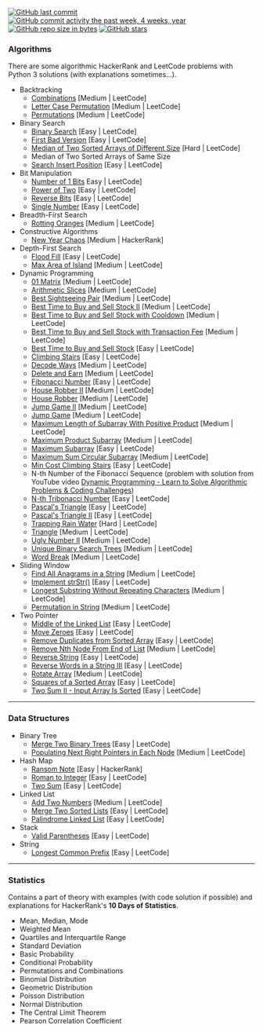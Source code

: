 [![GitHub last commit](https://img.shields.io/github/last-commit/pai-pai/python-practice.svg)](https://github.com/pai-pai/python-practice)
[![GitHub commit activity the past week, 4 weeks, year](https://img.shields.io/github/commit-activity/y/pai-pai/python-practice.svg)](https://github.com/pai-pai/python-practice)
[![GitHub repo size in bytes](https://img.shields.io/github/repo-size/pai-pai/python-practice.svg)](https://github.com/pai-pai/python-practice)
[![GitHub stars](https://img.shields.io/github/stars/pai-pai/python-practice.svg)](https://github.com/pai-pai/python-practice)

### Algorithms
There are some algorithmic HackerRank and LeetCode problems with Python 3 solutions (with explanations sometimes...).
- Backtracking
  - [Combinations](https://leetcode.com/problems/combinations/) [Medium | LeetCode]
  - [Letter Case Permutation](https://leetcode.com/problems/letter-case-permutation/) [Medium | LeetCode]
  - [Permutations](https://leetcode.com/problems/permutations/) [Medium | LeetCode]
- Binary Search
  - [Binary Search](https://leetcode.com/problems/binary-search/) [Easy | LeetCode]
  - [First Bad Version](https://leetcode.com/problems/two-sum/) [Easy | LeetCode]
  - [Median of Two Sorted Arrays of Different Size](https://leetcode.com/problems/median-of-two-sorted-arrays/) [Hard | LeetCode]
  - Median of Two Sorted Arrays of Same Size
  - [Search Insert Position](https://leetcode.com/problems/search-insert-position/) [Easy | LeetCode]
- Bit Manipulation
  - [Number of 1 Bits](https://leetcode.com/problems/number-of-1-bits/) Easy | LeetCode]
  - [Power of Two](https://leetcode.com/problems/power-of-two/) [Easy | LeetCode]
  - [Reverse Bits](https://leetcode.com/problems/reverse-bits/) [Easy | LeetCode]
  - [Single Number](https://leetcode.com/problems/single-number/) [Easy | LeetCode]
- Breadth-First Search
  - [Rotting Oranges](https://leetcode.com/problems/rotting-oranges/) [Medium | LeetCode]
- Constructive Algorithms
  - [New Year Chaos](https://www.hackerrank.com/challenges/new-year-chaos/problem) [Medium | HackerRank]
- Depth-First Search
  - [Flood Fill](https://leetcode.com/problems/flood-fill/) [Easy | LeetCode]
  - [Max Area of Island](https://leetcode.com/problems/max-area-of-island/) [Medium | LeetCode]
- Dynamic Programming
  - [01 Matrix](https://leetcode.com/problems/01-matrix/) [Medium | LeetCode]
  - [Arithmetic Slices](https://leetcode.com/problems/arithmetic-slices/) [Medium | LeetCode]
  - [Best Sightseeing Pair](https://leetcode.com/problems/best-sightseeing-pair/) [Medium | LeetCode]
  - [Best Time to Buy and Sell Stock II](https://leetcode.com/problems/best-time-to-buy-and-sell-stock-ii/) [Medium | LeetCode]
  - [Best Time to Buy and Sell Stock with Cooldown](https://leetcode.com/problems/best-time-to-buy-and-sell-stock-with-cooldown/) [Medium | LeetCode]
  - [Best Time to Buy and Sell Stock with Transaction Fee](https://leetcode.com/problems/best-time-to-buy-and-sell-stock-with-transaction-fee/) [Medium | LeetCode]
  - [Best Time to Buy and Sell Stock](https://leetcode.com/problems/best-time-to-buy-and-sell-stock/) [Easy | LeetCode]
  - [Climbing Stairs](https://leetcode.com/problems/climbing-stairs/) [Easy | LeetCode]
  - [Decode Ways](https://leetcode.com/problems/decode-ways/) [Medium | LeetCode]
  - [Delete and Earn](https://leetcode.com/problems/delete-and-earn/) [Medium | LeetCode]
  - [Fibonacci Number](https://leetcode.com/problems/fibonacci-number/) [Easy | LeetCode]
  - [House Robber II](https://leetcode.com/problems/house-robber-ii/) [Medium | LeetCode]
  - [House Robber](https://leetcode.com/problems/house-robber/) [Medium | LeetCode]
  - [Jump Game II](https://leetcode.com/problems/jump-game-ii/) [Medium | LeetCode]
  - [Jump Game](https://leetcode.com/problems/jump-game/) [Medium | LeetCode]
  - [Maximum Length of Subarray With Positive Product](https://leetcode.com/problems/maximum-length-of-subarray-with-positive-product/) [Medium | LeetCode]
  - [Maximum Product Subarray](https://leetcode.com/problems/maximum-product-subarray/) [Medium | LeetCode]
  - [Maximum Subarray](https://leetcode.com/problems/maximum-subarray/) [Easy | LeetCode]
  - [Maximum Sum Circular Subarray](https://leetcode.com/problems/maximum-sum-circular-subarray/) [Medium | LeetCode]
  - [Min Cost Climbing Stairs](https://leetcode.com/problems/min-cost-climbing-stairs/) [Easy | LeetCode]
  - N-th Number of the Fibonacci Sequence (problem with solution from YouTube video [Dynamic Programming - Learn to Solve Algorithmic Problems & Coding Challenges](https://youtu.be/oBt53YbR9Kk))
  - [N-th Tribonacci Number](https://leetcode.com/problems/n-th-tribonacci-number/) [Easy | LeetCode]
  - [Pascal's Triangle](https://leetcode.com/problems/pascals-triangle/) [Easy | LeetCode]
  - [Pascal's Triangle II](https://leetcode.com/problems/pascals-triangle-ii/) [Easy | LeetCode]
  - [Trapping Rain Water](https://leetcode.com/problems/trapping-rain-water/) [Hard | LeetCode]
  - [Triangle](https://leetcode.com/problems/triangle/) [Medium | LeetCode]
  - [Ugly Number II](https://leetcode.com/problems/ugly-number-ii/) [Medium | LeetCode]
  - [Unique Binary Search Trees](https://leetcode.com/problems/unique-binary-search-trees/) [Medium | LeetCode]
  - [Word Break](https://leetcode.com/problems/word-break) [Medium | LeetCode]
- Sliding Window
  - [Find All Anagrams in a String](https://leetcode.com/problems/find-all-anagrams-in-a-string/) [Medium | LeetCode]
  - [Implement strStr()](https://leetcode.com/problems/implement-strstr/) [Easy | LeetCode]
  - [Longest Substring Without Repeating Characters](https://leetcode.com/problems/longest-substring-without-repeating-characters/) [Medium | LeetCode]
  - [Permutation in String](https://leetcode.com/problems/permutation-in-string/) [Medium | LeetCode]
- Two Pointer
  - [Middle of the Linked List](https://leetcode.com/problems/middle-of-the-linked-list/) [Easy | LeetCode]
  - [Move Zeroes](https://leetcode.com/problems/move-zeroes/) [Easy | LeetCode]
  - [Remove Duplicates from Sorted Array](https://leetcode.com/problems/remove-duplicates-from-sorted-array/) [Easy | LeetCode]
  - [Remove Nth Node From End of List](https://leetcode.com/problems/remove-nth-node-from-end-of-list/) [Medium | LeetCode]
  - [Reverse String](https://leetcode.com/problems/reverse-string/) [Easy | LeetCode]
  - [Reverse Words in a String III](https://leetcode.com/problems/reverse-words-in-a-string-iii/) [Easy | LeetCode]
  - [Rotate Array](https://leetcode.com/problems/rotate-array/) [Medium | LeetCode]
  - [Squares of a Sorted Array](https://leetcode.com/problems/squares-of-a-sorted-array/) [Easy | LeetCode]
  - [Two Sum II - Input Array Is Sorted](https://leetcode.com/problems/two-sum-ii-input-array-is-sorted/) [Easy | LeetCode]
___
### Data Structures
- Binary Tree
  - [Merge Two Binary Trees](https://leetcode.com/problems/merge-two-binary-trees/) [Easy | LeetCode]
  - [Populating Next Right Pointers in Each Node](https://leetcode.com/problems/populating-next-right-pointers-in-each-node/) [Medium | LeetCode]
- Hash Map
  - [Ransom Note](https://www.hackerrank.com/challenges/ctci-ransom-note/problem) [Easy | HackerRank]
  - [Roman to Integer](https://leetcode.com/problems/roman-to-integer/) [Easy | LeetCode]
  - [Two Sum](https://leetcode.com/problems/two-sum/) [Easy | LeetCode]
- Linked List
  - [Add Two Numbers](https://leetcode.com/problems/add-two-numbers/) [Medium | LeetCode]
  - [Merge Two Sorted Lists](https://leetcode.com/problems/merge-two-sorted-lists/) [Easy | LeetCode]
  - [Palindrome Linked List](https://leetcode.com/problems/palindrome-linked-list/) [Easy | LeetCode]
- Stack
  - [Valid Parentheses](https://leetcode.com/problems/valid-parentheses/) [Easy | LeetCode]
- String
  - [Longest Common Prefix](https://leetcode.com/problems/longest-common-prefix/) [Easy | LeetCode]
___
### Statistics
Contains a part of theory with examples (with code solution if possible) and explanations for HackerRank's **10 Days of Statistics**.
- Mean, Median, Mode
- Weighted Mean
- Quartiles and Interquartile Range
- Standard Deviation
- Basic Probability
- Conditional Probability
- Permutations and Combinations
- Binomial Distribution
- Geometric Distribution
- Poisson Distribution
- Normal Distribution
- The Central Limit Theorem
- Pearson Correlation Coefficient
